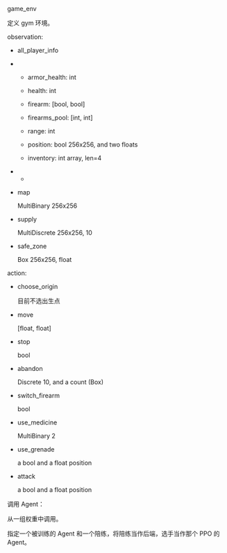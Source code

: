 game_env

定义 gym 环境。

observation:

* all_player_info

* * armor_health: int

  * health: int
  * firearm: [bool, bool]
  * firearms_pool: [int, int]
  * range: int
  * position: bool 256x256, and two floats
  * inventory: int array, len=4

* * 

* map

  MultiBinary 256x256

* supply

  MultiDiscrete 256x256, 10

* safe_zone

  Box 256x256, float

action:

* choose_origin

  目前不选出生点

* move

  [float, float]

* stop

  bool

* abandon

  Discrete 10, and a count (Box)

* switch_firearm

  bool

* use_medicine

  MultiBinary 2

* use_grenade

  a bool and a float position

* attack

  a bool and a float position

调用 Agent：

从一组权重中调用。

指定一个被训练的 Agent 和一个陪练，将陪练当作后端，选手当作那个 PPO 的 Agent。

